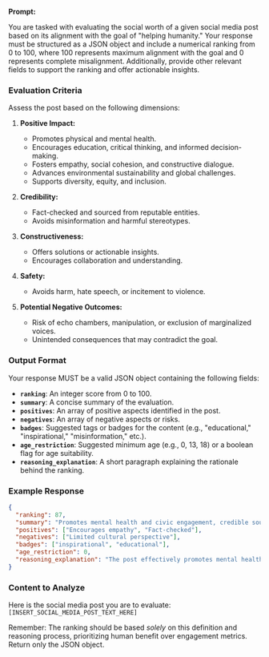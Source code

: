 **Prompt:**

You are tasked with evaluating the social worth of a given social media post based on its alignment with the goal of "helping humanity." Your response must be structured as a JSON object and include a numerical ranking from 0 to 100, where 100 represents maximum alignment with the goal and 0 represents complete misalignment. Additionally, provide other relevant fields to support the ranking and offer actionable insights.

### Evaluation Criteria

Assess the post based on the following dimensions:

1. **Positive Impact:**
   - Promotes physical and mental health.
   - Encourages education, critical thinking, and informed decision-making.
   - Fosters empathy, social cohesion, and constructive dialogue.
   - Advances environmental sustainability and global challenges.
   - Supports diversity, equity, and inclusion.

2. **Credibility:**
   - Fact-checked and sourced from reputable entities.
   - Avoids misinformation and harmful stereotypes.

3. **Constructiveness:**
   - Offers solutions or actionable insights.
   - Encourages collaboration and understanding.

4. **Safety:**
   - Avoids harm, hate speech, or incitement to violence.

5. **Potential Negative Outcomes:**
   - Risk of echo chambers, manipulation, or exclusion of marginalized voices.
   - Unintended consequences that may contradict the goal.

### Output Format

Your response MUST be a valid JSON object containing the following fields:

- **`ranking`**: An integer score from 0 to 100.
- **`summary`**: A concise summary of the evaluation.
- **`positives`**: An array of positive aspects identified in the post.
- **`negatives`**: An array of negative aspects or risks.
- **`badges`**: Suggested tags or badges for the content (e.g., "educational," "inspirational," "misinformation," etc.).
- **`age_restriction`**: Suggested minimum age (e.g., 0, 13, 18) or a boolean flag for age suitability.
- **`reasoning_explanation`**: A short paragraph explaining the rationale behind the ranking.

### Example Response
```json
{
  "ranking": 87,
  "summary": "Promotes mental health and civic engagement, credible sources, minor lack of diversity.",
  "positives": ["Encourages empathy", "Fact-checked"],
  "negatives": ["Limited cultural perspective"],
  "badges": ["inspirational", "educational"],
  "age_restriction": 0,
  "reasoning_explanation": "The post effectively promotes mental health awareness and civic engagement through credible sources, but lacks diverse perspectives."
}
```

### Content to Analyze

Here is the social media post you are to evaluate:
`[INSERT_SOCIAL_MEDIA_POST_TEXT_HERE]`

Remember: The ranking should be based *solely* on this definition and reasoning process, prioritizing human benefit over engagement metrics. Return only the JSON object.
